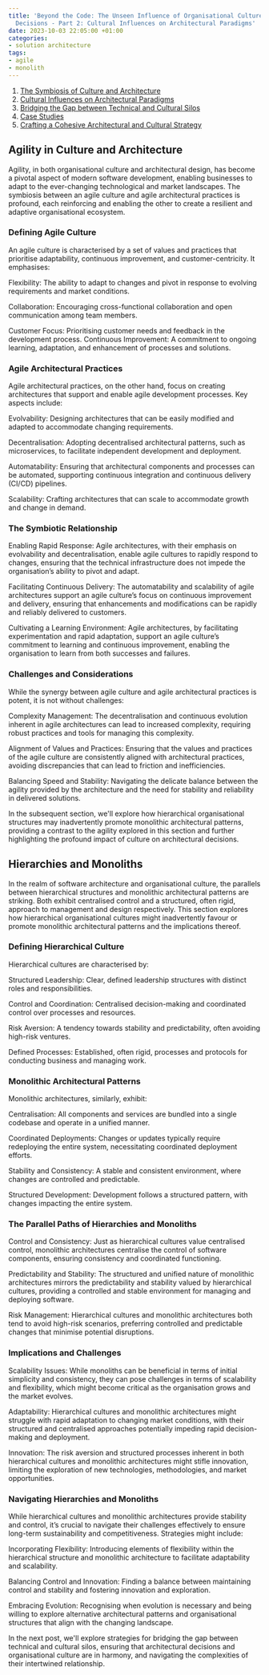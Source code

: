 ```yaml
---
title: 'Beyond the Code: The Unseen Influence of Organisational Culture on Architectural
  Decisions - Part 2: Cultural Influences on Architectural Paradigms'
date: 2023-10-03 22:05:00 +01:00
categories:
- solution architecture
tags:
- agile
- monolith
---
```



1. [The Symbiosis of Culture and Architecture](https://lord.technology/2023/10/03/beyond-the-code-the-unseen-influence-of-organisational-culture-on-architectural-decisions-part-1-the-symbiosis-of-culture-and-architecture.html)
2. [Cultural Influences on Architectural Paradigms](https://lord.technology/2023/10/03/beyond-the-code-the-unseen-influence-of-organisational-culture-on-architectural-decisions-part-2-cultural-influences-on-architectural-paradigms.html)
3. [Bridging the Gap between Technical and Cultural Silos](https://lord.technology/2023/10/03/beyond-the-code-the-unseen-influence-of-organisational-culture-on-architectural-decisions-part-3-bridging-the-gap-between-technical-and-cultural-silos.html)
4. [Case Studies](https://lord.technology/2023/10/03/beyond-the-code-the-unseen-influence-of-organisational-culture-on-architectural-decisions-part-4-case-studies.html)
5. [Crafting a Cohesive Architectural and Cultural Strategy](https://lord.technology/2023/10/03/beyond-the-code-the-unseen-influence-of-organisational-culture-on-architectural-decisions-part-5-crafting-a-cohesive-architectural-and-cultural-strategy.html)

## Agility in Culture and Architecture

Agility, in both organisational culture and architectural design, has become a pivotal aspect of modern software development, enabling businesses to adapt to the ever-changing technological and market landscapes. The symbiosis between an agile culture and agile architectural practices is profound, each reinforcing and enabling the other to create a resilient and adaptive organisational ecosystem.

### Defining Agile Culture

An agile culture is characterised by a set of values and practices that prioritise adaptability, continuous improvement, and customer-centricity. It emphasises:

Flexibility: The ability to adapt to changes and pivot in response to evolving requirements and market conditions.

Collaboration: Encouraging cross-functional collaboration and open communication among team members.

Customer Focus: Prioritising customer needs and feedback in the development process.
Continuous Improvement: A commitment to ongoing learning, adaptation, and enhancement of processes and solutions.

### Agile Architectural Practices

Agile architectural practices, on the other hand, focus on creating architectures that support and enable agile development processes. Key aspects include:

Evolvability: Designing architectures that can be easily modified and adapted to accommodate changing requirements.

Decentralisation: Adopting decentralised architectural patterns, such as microservices, to facilitate independent development and deployment.

Automatability: Ensuring that architectural components and processes can be automated, supporting continuous integration and continuous delivery (CI/CD) pipelines.

Scalability: Crafting architectures that can scale to accommodate growth and change in demand.

### The Symbiotic Relationship

Enabling Rapid Response: Agile architectures, with their emphasis on evolvability and decentralisation, enable agile cultures to rapidly respond to changes, ensuring that the technical infrastructure does not impede the organisation’s ability to pivot and adapt.

Facilitating Continuous Delivery: The automatability and scalability of agile architectures support an agile culture’s focus on continuous improvement and delivery, ensuring that enhancements and modifications can be rapidly and reliably delivered to customers.

Cultivating a Learning Environment: Agile architectures, by facilitating experimentation and rapid adaptation, support an agile culture’s commitment to learning and continuous improvement, enabling the organisation to learn from both successes and failures.

### Challenges and Considerations

While the synergy between agile culture and agile architectural practices is potent, it is not without challenges:

Complexity Management: The decentralisation and continuous evolution inherent in agile architectures can lead to increased complexity, requiring robust practices and tools for managing this complexity.

Alignment of Values and Practices: Ensuring that the values and practices of the agile culture are consistently aligned with architectural practices, avoiding discrepancies that can lead to friction and inefficiencies.

Balancing Speed and Stability: Navigating the delicate balance between the agility provided by the architecture and the need for stability and reliability in delivered solutions.

In the subsequent section, we'll explore how hierarchical organisational structures may inadvertently promote monolithic architectural patterns, providing a contrast to the agility explored in this section and further highlighting the profound impact of culture on architectural decisions.

## Hierarchies and Monoliths

In the realm of software architecture and organisational culture, the parallels between hierarchical structures and monolithic architectural patterns are striking. Both exhibit centralised control and a structured, often rigid, approach to management and design respectively. This section explores how hierarchical organisational cultures might inadvertently favour or promote monolithic architectural patterns and the implications thereof.

### Defining Hierarchical Culture

Hierarchical cultures are characterised by:

Structured Leadership: Clear, defined leadership structures with distinct roles and responsibilities.

Control and Coordination: Centralised decision-making and coordinated control over processes and resources.

Risk Aversion: A tendency towards stability and predictability, often avoiding high-risk ventures.

Defined Processes: Established, often rigid, processes and protocols for conducting business and managing work.

### Monolithic Architectural Patterns

Monolithic architectures, similarly, exhibit:

Centralisation: All components and services are bundled into a single codebase and operate in a unified manner.

Coordinated Deployments: Changes or updates typically require redeploying the entire system, necessitating coordinated deployment efforts.

Stability and Consistency: A stable and consistent environment, where changes are controlled and predictable.

Structured Development: Development follows a structured pattern, with changes impacting the entire system.

### The Parallel Paths of Hierarchies and Monoliths

Control and Consistency: Just as hierarchical cultures value centralised control, monolithic architectures centralise the control of software components, ensuring consistency and coordinated functioning.

Predictability and Stability: The structured and unified nature of monolithic architectures mirrors the predictability and stability valued by hierarchical cultures, providing a controlled and stable environment for managing and deploying software.

Risk Management: Hierarchical cultures and monolithic architectures both tend to avoid high-risk scenarios, preferring controlled and predictable changes that minimise potential disruptions.

### Implications and Challenges

Scalability Issues: While monoliths can be beneficial in terms of initial simplicity and consistency, they can pose challenges in terms of scalability and flexibility, which might become critical as the organisation grows and the market evolves.

Adaptability: Hierarchical cultures and monolithic architectures might struggle with rapid adaptation to changing market conditions, with their structured and centralised approaches potentially impeding rapid decision-making and deployment.

Innovation: The risk aversion and structured processes inherent in both hierarchical cultures and monolithic architectures might stifle innovation, limiting the exploration of new technologies, methodologies, and market opportunities.

### Navigating Hierarchies and Monoliths

While hierarchical cultures and monolithic architectures provide stability and control, it’s crucial to navigate their challenges effectively to ensure long-term sustainability and competitiveness. Strategies might include:

Incorporating Flexibility: Introducing elements of flexibility within the hierarchical structure and monolithic architecture to facilitate adaptability and scalability.

Balancing Control and Innovation: Finding a balance between maintaining control and stability and fostering innovation and exploration.

Embracing Evolution: Recognising when evolution is necessary and being willing to explore alternative architectural patterns and organisational structures that align with the changing landscape.

In the next post, we'll explore strategies for bridging the gap between technical and cultural silos, ensuring that architectural decisions and organisational culture are in harmony, and navigating the complexities of their intertwined relationship.